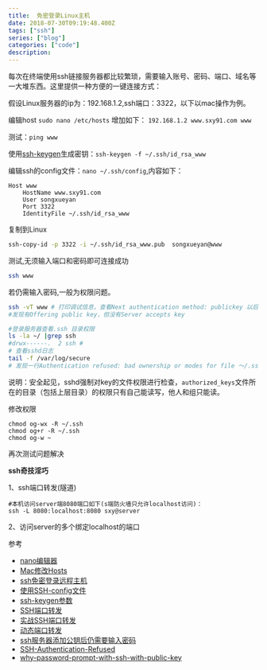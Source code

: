 ```yaml
---
title:  免密登录Linux主机
date: 2018-07-30T09:19:48.400Z
tags: ["ssh"]
series: ["blog"]
categories: ["code"]
description:
---
```


每次在终端使用ssh链接服务器都比较繁琐，需要输入账号、密码、端口、域名等一大堆东西。这里提供一种方便的一键连接方式：

假设Linux服务器的ip为：192.168.1.2,ssh端口：3322，以下以mac操作为例。


编辑host
`sudo nano /etc/hosts`
增加如下：
`192.168.1.2 www.sxy91.com www`

测试：`ping www`


使用[ssh-keygen](https://blog.csdn.net/u013227473/article/details/78989041)生成密钥：`ssh-keygen -f ~/.ssh/id_rsa_www`



编辑ssh的config文件：`nano ~/.ssh/config`,内容如下： 
```nginx
Host www
    HostName www.sxy91.com
    User songxueyan
    Port 3322
    IdentityFile ~/.ssh/id_rsa_www
```

复制到Linux
```sh
ssh-copy-id -p 3322 -i ~/.ssh/id_rsa_www.pub  songxueyan@www
```

测试,无须输入端口和密码即可连接成功

```sh
ssh www
```

若仍需输入密码,一般为权限问题。

```sh
ssh -vT www # 打印调试信息，查看Next authentication method: publickey 以后的行。
#发现有Offering public key，但没有Server accepts key

#登录服务器查看.ssh 目录权限
ls -la ~/ |grep ssh
#drwx------.  2 ssh # 
# 查看sshd日志
tail -f /var/log/secure
# 发现一行Authentication refused: bad ownership or modes for file ～/.ssh/authorized_keys
```

说明：安全起见，sshd强制对key的文件权限进行检查，`authorized_keys`文件所在的目录（包括上层目录）的权限只有自己能读写，他人和组只能读。

修改权限

```shell
chmod og-wx -R ~/.ssh
chmod og+r -R ~/.ssh
chmod og-w ~
```

再次测试问题解决


**ssh奇技淫巧**

1、ssh端口转发(隧道)
```
#本机访问server端8080端口如下(s端防火墙只允许localhost访问)：
ssh -L 8080:localhost:8080 sxy@server
```

2、访问server的多个绑定localhost的端口


参考

- [nano编辑器](https://www.vpser.net/manage/nano.html)
- [Mac修改Hosts](https://www.jianshu.com/p/752211238c1b)
- [ssh免密登录远程主机](https://blog.csdn.net/feinifi/article/details/78213297)
- [使用SSH-config文件](http://daemon369.github.io/ssh/2015/03/21/using-ssh-config-file)
- [ssh-keygen参数](https://blog.51cto.com/13691477/2121696)
- [SSH端口转发](https://www.cnblogs.com/520yang/articles/5405323.html)
- [实战SSH端口转发](https://www.ibm.com/developerworks/cn/linux/l-cn-sshforward/)
- [动态端口转发](https://blog.fundebug.com/2017/04/24/ssh-port-forwarding/)
- [ssh服务器添加公钥后仍需要输入密码](https://www.bo56.com/ssh%E5%85%8D%E5%AF%86%E7%A0%81%E7%99%BB%E9%99%86%E8%AE%BE%E7%BD%AE%E6%97%B6authentication-refused-bad-ownership-or-modes%E9%94%99%E8%AF%AF%E8%A7%A3%E5%86%B3%E6%96%B9%E6%B3%95/)
- [SSH-Authentication-Refused](https://www.daveperrett.com/articles/2010/09/14/ssh-authentication-refused/)
- [why-password-prompt-with-ssh-with-public-key](https://unix.stackexchange.com/questions/36540/why-am-i-still-getting-a-password-prompt-with-ssh-with-public-key-authentication)